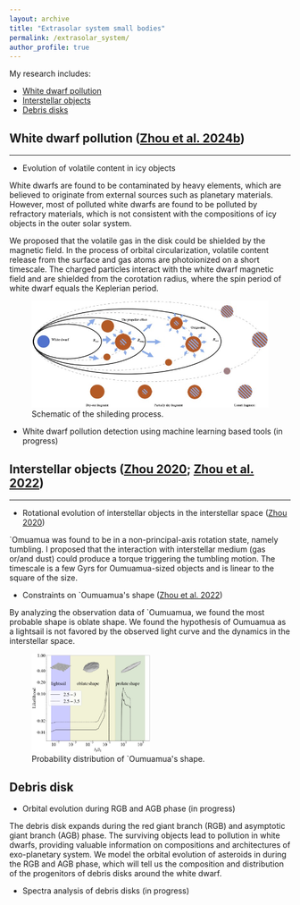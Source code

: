 ```yaml
---
layout: archive
title: "Extrasolar system small bodies"
permalink: /extrasolar_system/
author_profile: true
---
```



My research includes:
* [White dwarf pollution](#white-dwarf-pollution-zhou-et-al-2024b) 
* [Interstellar objects](#interstellar-objects-zhou-2020-zhou-et-al-2022)
* [Debris disks](#debris-disk-during-rgb-and-agb-phase-in-progress)

## White dwarf pollution ([Zhou et al. 2024b](https://www.aanda.org/articles/aa/abs/2024/07/aa49271-24/aa49271-24.html))
-----
- Evolution of volatile content in icy objects

White dwarfs are found to be contaminated by heavy elements, which are believed to originate from external sources such as planetary materials. However, most of polluted white dwarfs are found to be polluted by refractory materials, which is not consistent with the compositions of icy objects in the outer solar system.

We proposed that the volatile gas in the disk could be shielded by the magnetic field. In the process of orbital circularization, volatile content release from the surface and gas atoms are photoionized on a short timescale. The charged particles interact with the white dwarf magnetic field and are shielded from the corotation radius, where the spin period of white dwarf equals the Keplerian period.

<figure>
  <img src="/images/schematic_overview.jpg" alt="This is the caption for the image">
  <figcaption>Schematic of the shileding process.</figcaption>
</figure>

- White dwarf pollution detection using machine learning based tools (in progress)

## Interstellar objects ([Zhou 2020](https://iopscience.iop.org/article/10.3847/1538-4357/ab9f3e/meta); [Zhou et al. 2022](https://www.aanda.org/articles/aa/abs/2022/11/aa44119-22/aa44119-22.html))
-----

- Rotational evolution of interstellar objects in the interstellar space ([Zhou 2020](https://iopscience.iop.org/article/10.3847/1538-4357/ab9f3e/meta))

`Omuamua was found to be in a non-principal-axis rotation state, namely tumbling. I proposed that the interaction with interstellar medium (gas or/and dust) could produce a torque triggering the tumbling motion. The timescale is a few Gyrs for Oumuamua-sized objects and is linear to the square of the size.

- Constraints on `Oumuamua's shape ([Zhou et al. 2022](https://www.aanda.org/articles/aa/abs/2022/11/aa44119-22/aa44119-22.html))

By analyzing the observation data of `Oumuamua, we found the most probable shape is oblate shape. We found the hypothesis of Oumuamua as a lightsail is not favored by the observed light curve and the dynamics in the interstellar space.

<figure>
  <img src="/images/Oumuamua.jpg" alt="This is the caption for the image" style="width:50%; height:auto;">
  <figcaption>Probability distribution of `Oumuamua's shape.</figcaption>
</figure>

## Debris disk 

- Orbital evolution during RGB and AGB phase (in progress)

The debris disk expands during the red giant branch (RGB) and asymptotic giant branch (AGB) phase. The surviving objects lead to pollution in white dwarfs, providing valuable information on compositions and architectures of exo-planetary system. We model the orbital evolution of asteroids in during the RGB and AGB phase, which will tell us the composition and distribution of the progenitors of debris disks around the white dwarf.

- Spectra analysis of debris disks (in progress)



